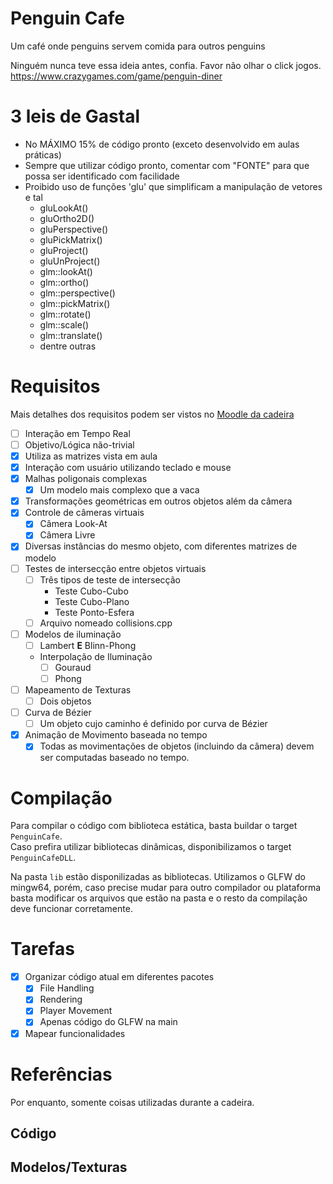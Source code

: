 # Penguin Cafe

Um café onde penguins servem comida para outros penguins

Ninguém nunca teve essa ideia antes, confia. Favor não olhar o click jogos.
https://www.crazygames.com/game/penguin-diner

# 3 leis de Gastal

- No MÁXIMO 15% de código pronto (exceto desenvolvido em aulas práticas)
- Sempre que utilizar código pronto, comentar com "FONTE" para que possa ser identificado com facilidade
- Proibido uso de funções 'glu' que simplificam a manipulação de vetores e tal
	- gluLookAt()
	- gluOrtho2D()
	- gluPerspective()
	- gluPickMatrix()
	- gluProject()
	- gluUnProject()
	- glm::lookAt()
	- glm::ortho()
	- glm::perspective()
	- glm::pickMatrix()
	- glm::rotate()
	- glm::scale()
	- glm::translate()
	- dentre outras

# Requisitos

Mais detalhes dos requisitos podem ser vistos no [Moodle da cadeira](https://moodle.inf.ufrgs.br/mod/assign/view.php?id=112199)

- [ ] Interação em Tempo Real
- [ ] Objetivo/Lógica não-trivial
- [X] Utiliza as matrizes vista em aula
- [X] Interação com usuário utilizando teclado e mouse
- [X] Malhas poligonais complexas
  - [X] Um modelo mais complexo que a vaca
- [X] Transformações geométricas em outros objetos além da câmera
- [X] Controle de câmeras virtuais
  - [X] Câmera Look-At
  - [X] Câmera Livre
- [X] Diversas instâncias do mesmo objeto, com diferentes matrizes de modelo
- [ ] Testes de intersecção entre objetos virtuais
  - [ ] Três tipos de teste de intersecção
    - Teste Cubo-Cubo
    - Teste Cubo-Plano
    - Teste Ponto-Esfera
  - [ ] Arquivo nomeado collisions.cpp
- [ ] Modelos de iluminação
  - [ ] Lambert **E** Blinn-Phong
  - Interpolação de Iluminação
    - [ ] Gouraud
    - [ ] Phong
- [ ] Mapeamento de Texturas
  - [ ] Dois objetos 
- [ ] Curva de Bézier
  - [ ] Um objeto cujo caminho é definido por curva de Bézier
- [X] Animação de Movimento baseada no tempo
  - [X] Todas as movimentações de objetos (incluindo da câmera) devem ser computadas baseado no tempo.

# Compilação

Para compilar o código com biblioteca estática, basta buildar o target `PenguinCafe`.   
Caso prefira utilizar bibliotecas dinâmicas, disponibilizamos o target `PenguinCafeDLL`.

Na pasta `lib` estão disponilizadas as bibliotecas. Utilizamos o GLFW do mingw64, porém, caso precise mudar para outro compilador ou plataforma
basta modificar os arquivos que estão na pasta e o resto da compilação deve funcionar corretamente.

# Tarefas

- [X] Organizar código atual em diferentes pacotes
	- [X] File Handling
	- [X] Rendering
	- [X] Player Movement
	- [X] Apenas código do GLFW na main
- [X] Mapear funcionalidades

# Referências

Por enquanto, somente coisas utilizadas durante a cadeira.

## Código

## Modelos/Texturas
